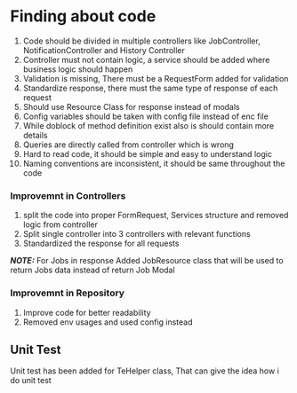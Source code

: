 

# Finding about code
1.	Code should be divided in multiple controllers like JobController, NotificationController and History Controller
2.	Controller must not contain logic, a service should be added where business logic should happen
3.	Validation is missing, There must be a RequestForm added for validation
4.	Standardize response, there must the same type of response of each request
5.	Should use Resource Class for response instead of modals
6.	Config variables should be taken with config file instead of enc file
7.	While doblock of method definition exist also is should contain more details
8.	Queries are directly called from controller which is wrong
9.	Hard to read code, it should be simple and easy to understand logic
10.	Naming conventions are inconsistent, it should be same throughout the code



### Improvemnt in Controllers
1. split the code into proper FormRequest, Services structure and removed logic from controller
2. Split single controller into 3 controllers with relevant functions
3. Standardized the response for all requests

**_NOTE:_** For Jobs in response Added JobResource class that will be used to return Jobs data instead of return Job Modal

### Improvemnt in Repository
1. Improve code for better readability 
2. Removed env usages and used config instead



## Unit Test
Unit test has been added for TeHelper class, That can give the idea how i do unit test





